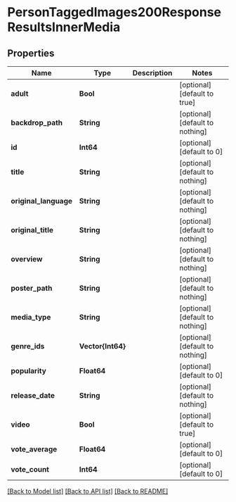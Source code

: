 # PersonTaggedImages200ResponseResultsInnerMedia


## Properties
Name | Type | Description | Notes
------------ | ------------- | ------------- | -------------
**adult** | **Bool** |  | [optional] [default to true]
**backdrop_path** | **String** |  | [optional] [default to nothing]
**id** | **Int64** |  | [optional] [default to 0]
**title** | **String** |  | [optional] [default to nothing]
**original_language** | **String** |  | [optional] [default to nothing]
**original_title** | **String** |  | [optional] [default to nothing]
**overview** | **String** |  | [optional] [default to nothing]
**poster_path** | **String** |  | [optional] [default to nothing]
**media_type** | **String** |  | [optional] [default to nothing]
**genre_ids** | **Vector{Int64}** |  | [optional] [default to nothing]
**popularity** | **Float64** |  | [optional] [default to 0]
**release_date** | **String** |  | [optional] [default to nothing]
**video** | **Bool** |  | [optional] [default to true]
**vote_average** | **Float64** |  | [optional] [default to 0]
**vote_count** | **Int64** |  | [optional] [default to 0]


[[Back to Model list]](../README.md#models) [[Back to API list]](../README.md#api-endpoints) [[Back to README]](../README.md)


